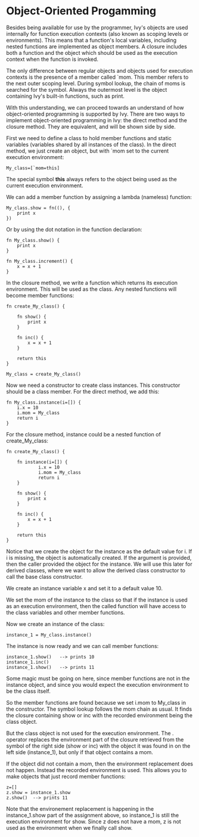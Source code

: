 # Object-Oriented Progamming

Besides being available for use by the programmer, Ivy's objects are used
internally for function execution contexts (also known as scoping levels or
environments).  This means that a function's local variables, including
nested functions are implemented as object members.  A closure includes both
a function and the object which should be used as the execution context when
the function is invoked.

The only difference between regular objects and objects used for execution
contexts is the presence of a member called `mom.  This member refers to the
next outer scoping level.  During symbol lookup, the chain of moms is
searched for the symbol.  Always the outermost level is the object
containing Ivy's built-in functions, such as print.

With this understanding, we can proceed towards an understand of how
object-oriented programming is supported by Ivy.  There are two ways to
implement object-oriented programming in Ivy: the direct method and the
closure method.  They are equivalent, and will be shown side by side.

First we need to define a class to hold member functions and static
variables (variables shared by all instances of the class).  In the direct
method, we just create an object, but with `mom set to the current execution
environment:

~~~~
My_class=[`mom=this]
~~~~

The special symbol **this** always refers to the object being used as the
current execution environment.

We can add a member function by assigning a lambda (nameless) function:

~~~~
My_class.show = fn((), {
	print x
})
~~~~

Or by using the dot notation in the function declaration:

~~~~
fn My_class.show() {
	print x
}

fn My_class.increment() {
	x = x + 1
}
~~~~

In the closure method, we write a function which returns its execution
environment.  This will be used as the class.  Any nested functions will
become member functions:

~~~~
fn create_My_class() {

	fn show() {
		print x
	}

	fn inc() {
		x = x + 1
	}

	return this
}

My_class = create_My_class()
~~~~

Now we need a constructor to create class instances.  This constructor
should be a class member.  For the direct method, we add this:

~~~~
fn My_class.instance(i=[]) {
	i.x = 10
	i.mom = My_class
	return i
}
~~~~

For the closure method, instance could be a nested function of
create_My_class:

~~~~
fn create_My_class() {

	fn instance(i=[]) {
	        i.x = 10
	        i.mom = My_class
	        return i
	}

	fn show() {
		print x
	}

	fn inc() {
		x = x + 1
	}

	return this
}
~~~~

Notice that we create the object for the instance as the default value for
i.  If i is missing, the object is automatically created.  If the argument
is provided, then the caller provided the object for the instance.  We will
use this later for derived classes, where we want to allow the derived
class constructor to call the base class constructor.

We create an instance variable x and set it to a default value 10.

We set the mom of the instance to the class so that if the instance is used
as an execution environment, then the called function will have access to
the class variables and other member functions.

Now we create an instance of the class:

~~~~
instance_1 = My_class.instance()
~~~~

The instance is now ready and we can call member functions:

~~~~
instance_1.show()   --> prints 10
instance_1.inc()
instance_1.show()   --> prints 11
~~~~

Some magic must be going on here, since member functions are not in the
instance object, and since you would expect the execution environment to be
the class itself.

So the member functions are found because we set i.mom to My_class in the
constructor.  The symbol lookup follows the mom chain as usual.  It finds
the closure containing show or inc with the recorded environment being the
class object.

But the class object is not used for the execution environment.  The . 
operator replaces the environment part of the closure retrieved from the
symbol of the right side (show or inc) with the object it was found in on
the left side (instance_1), but only if that object contains a mom.

If the object did not contain a mom, then the environment replacement does
not happen.  Instead the recorded environment is used.  This allows you to
make objects that just record member functions:

~~~~
z=[]
z.show = instance_1.show
z.show()  --> prints 11
~~~~

Note that the environement replacement is happening in the instance_1.show
part of the assignment above, so instance_1 is still the execution
environment for show.  Since z does not have a mom, z is not used as the
environment when we finally call show.
